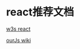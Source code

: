 # react推荐文档

[w3s react](https://www.w3schools.com/react/default.asp)

[ourJs wiki](http://ourjs.com/wiki/view/react-hooks/useMemo)